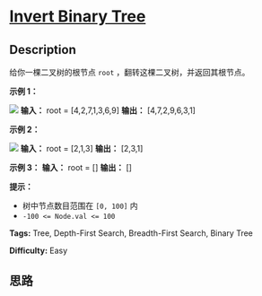# [Invert Binary Tree][title]

## Description

给你一棵二叉树的根节点 `root` ，翻转这棵二叉树，并返回其根节点。



**示例 1：**

![](https://assets.leetcode.com/uploads/2021/03/14/invert1-tree.jpg)
            **输入：** root = [4,2,7,1,3,6,9]    **输出：** [4,7,2,9,6,3,1]    

**示例 2：**

![](https://assets.leetcode.com/uploads/2021/03/14/invert2-tree.jpg)
            **输入：** root = [2,1,3]    **输出：** [2,3,1]    

**示例 3：**
            **输入：** root = []    **输出：** []    



**提示：**

  * 树中节点数目范围在 `[0, 100]` 内
  * `-100 <= Node.val <= 100`


**Tags:** Tree, Depth-First Search, Breadth-First Search, Binary Tree

**Difficulty:** Easy

## 思路

[title]: https://leetcode-cn.com/problems/invert-binary-tree
